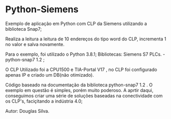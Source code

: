 # Python-Siemens
Exemplo de aplicação em Python com CLP da Siemens utilizando a biblioteca Snap7;

Realiza a leitura a leitura de 10 endereços do tipo word do CLP, incrementa 1 no valor e salva novamente. 

Para o exemplo, foi utilizado o Python 3.8.1; Bibliotecas: Siemens S7 PLCs. - python-snap7 1.2 ;

O CLP Utilizado foi a CPU1500 e TIA-Portal V17 , no CLP foi configurado apenas IP e criado um DB(não otimizado).

Código baseado na documentação da biblioteca python-snap7 1.2 . O exemplo em questão é simples, porém muito poderoso. A aprtir daqui, conseguimos criar uma série de soluções baseadas na conectividade com os CLP's, faciçitando a indústria 4.0;

Autor: Douglas Silva.
